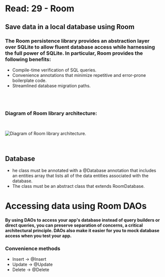 # **Read: 29 - Room**

## **Save data in a local database using Room**  

### The Room persistence library provides an abstraction layer over SQLite to allow fluent database access while harnessing the full power of SQLite. In particular, Room provides the following benefits:

* Compile-time verification of SQL queries.
* Convenience annotations that minimize repetitive and error-prone boilerplate code.
* Streamlined database migration paths.

<br>
<br>

###  Diagram of Room library architecture:
 
 
<br>

![Diagram of Room library architecture.](https://developer.android.com/images/training/data-storage/room_architecture.png)


<br>


## Database

* he class must be annotated with a @Database annotation that includes an entities array that lists all of the data entities associated with the database.
* The class must be an abstract class that extends RoomDatabase.

# Accessing data using Room DAOs

#### By using DAOs to access your app's database instead of query builders or direct queries, you can preserve separation of concerns, a critical architectural principle. DAOs also make it easier for you to mock database access when you test your app.

### **Convenience methods**
* Insert -> @Insert
* Update -> @Update
* Delete -> @Delete
